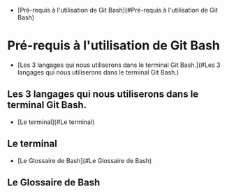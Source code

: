 - [Pré-requis à l'utilisation de Git Bash](#Pré-requis à l'utilisation de Git Bash)
# Pré-requis à l'utilisation de Git Bash
- [Les 3 langages qui nous utiliserons dans le terminal Git Bash.](#Les 3 langages qui nous utiliserons dans le terminal Git Bash.)
## Les 3 langages qui nous utiliserons dans le terminal Git Bash.
- [Le terminal](#Le terminal)
## Le terminal
- [Le Glossaire de Bash](#Le Glossaire de Bash)
## Le Glossaire de Bash

